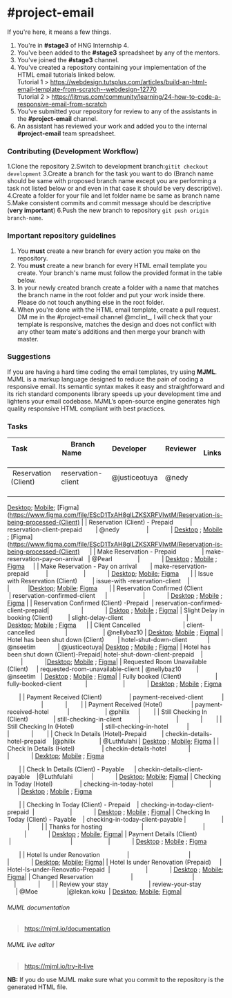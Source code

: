 # #project-email

If you're here, it means a few things.

1.  You're in <strong>#stage3</strong> of HNG Internship 4.
2.  You've been added to the <strong>#stage3</strong> spreadsheet by any of the mentors.
3.  You've joined the <strong>#stage3</strong> channel.
4.  You've created a repository containing your implementation of the HTML email tutorials linked below.
    <br>
    Tutorial 1 > https://webdesign.tutsplus.com/articles/build-an-html-email-template-from-scratch--webdesign-12770
    <br>
    Tutorial 2 > https://litmus.com/community/learning/24-how-to-code-a-responsive-email-from-scratch
5.  You've submitted your repository for review to any of the assistants in the <strong>#project-email</strong> channel.
6.  An assistant has reviewed your work and added you to the internal <strong>#project-email</strong> team spreadsheet.


### Contributing (Development Workflow)
1.Clone the repository 
2.Switch to development branch:```gitit checkout development```
3.Create a branch for the task you want to do (Branch name should be same with proposed branch name except you are performing a task not listed below or and even in that case it should be very descriptive).
4.Create a folder for your file and let folder name be same as branch name
5.Make consistent commits and commit message should be descriptive (<strong>very important</strong>)
6.Push the new branch to repository ```git push origin branch-name```.
### Important repository guidelines

1.  You <strong>must</strong> create a new branch for every action you make on the repository.
2.  You <strong>must</strong> create a new branch for every HTML email template you create. Your branch's name must follow the provided format in the table below.
3.  In your newly created branch create a folder with a name that matches the branch name in the root folder and put your work inside there. Please do not touch anything else in the root folder.
4.  When you're done with the HTML email template, create a pull request. DM me in the #project-email channel @mclint\_, I will check that your template is responsive, matches the design and does not conflict with any other team mate's additions and then merge your branch with master.

### Suggestions

If you are having a hard time coding the email templates, try using <strong>MJML</strong>.
<br>
MJML is a markup language designed to reduce the pain of coding a responsive email. Its semantic syntax makes it easy and straightforward and its rich standard components library speeds up your development time and lightens your email codebase. MJML’s open-source engine generates high quality responsive HTML compliant with best practices.
### Tasks
| Task                                     | Branch Name                       | Developer            | Reviewer    | Links|
| ---------------------------------------- | --------------------------------- | -------------------- | ----------- |------|
| Reservation (Client)                     | reservation-client                | @justiceotuya        | @nedy       |
[Desktop](https://res.cloudinary.com/teexee19/image/upload/v1523723556/Reservation%20is%20being%20processed%28client%29/Reservation.png);
[Mobile](https://res.cloudinary.com/teexee19/image/upload/v1523723555/Reservation%20is%20being%20processed%28client%29/mobile_size_reservation_processed.png);
[Figma](https://www.figma.com/file/EScD1TxAH8gILZKSXRFVIwtM/Reservation-is-being-processed-(Client)
|
| Reservation (Client) - Prepaid           | reservation-client-prepaid        | @nedy                |             | [Desktop](https://res.cloudinary.com/teexee19/image/upload/v1523723556/Reservation%20is%20being%20processed%28client%29/Reservation-1.png) ;
[Mobile](https://res.cloudinary.com/teexee19/image/upload/v1523723555/Reservation%20is%20being%20processed%28client%29/mobile_size_prepaid_reservation_processed.png) ;
[Figma](https://www.figma.com/file/EScD1TxAH8gILZKSXRFVIwtM/Reservation-is-being-processed-(Client)      |
| Make Reservation - Prepaid               | make-reservation-pay-on-arrival   | @Pearl               |             | [Desktop](https://res.cloudinary.com/teexee19/image/upload/v1523819875/Make%20reservation/Make_Reservation_Prepaid.png) ; [Mobile](https://res.cloudinary.com/teexee19/image/upload/v1523819876/Make%20reservation/mobile_size_Pre-paid.png) ;
[Figma](https://www.figma.com/file/crVkECZ3V9eyomXeFZ7nQV/Make-reservation-Hotel)     |
| Make Reservation - Pay on arrival        | make-reservation-prepaid          |                      |             | [Desktop](https://res.cloudinary.com/teexee19/image/upload/v1523819882/Make%20reservation/mobile_size_Pay_on_arrival.png);
[Mobile](https://res.cloudinary.com/teexee19/image/upload/v1523819876/Make%20reservation/Make_Reservation_Pay_on_arrival.png);
[Figma](https://www.figma.com/file/crVkECZ3V9eyomXeFZ7nQV/Make-reservation-Hotel)       |
| Issue with Reservation (Client)          | issue-with -reservation-client    |                      |             |[Desktop](https://res.cloudinary.com/teexee19/image/upload/v1523819904/Make%20reservation/Issue_with_reservation_Client.png);
[Mobile](https://res.cloudinary.com/teexee19/image/upload/v1523819877/Make%20reservation/mobile_size_Issue_with_reservation.png);
[Figma](https://www.figma.com/file/crVkECZ3V9eyomXeFZ7nQV/Make-reservation-Hotel)       |
| Reservation Confirmed (Client            | reservation-confirmed-client      |                      |             | 
[Desktop](https://res.cloudinary.com/teexee19/image/upload/v1523723523/Reservation%20Confirmation/Reservation_confirmed_Client.png) ; 
[Mobile](https://res.cloudinary.com/teexee19/image/upload/v1523723523/Reservation%20Confirmation/mobile_size_Reservation_confirmed.png) ;
[Figma](https://www.figma.com/file/NBqefPVlbur8kW2EfgYmfR5Q/Reservation-confirmed-(Client))
|
| Reservation Confirmed (Client) -Prepaid  | reservation-confirmed-client-prepaid|                    |             | 
[Dsktop](https://res.cloudinary.com/teexee19/image/upload/v1523723523/Reservation%20Confirmation/Prepaid.png) ;
[Mobile](https://res.cloudinary.com/teexee19/image/upload/v1523723523/Reservation%20Confirmation/mobile_size-1_reservation_confirmed.png) ;
[Figma](https://www.figma.com/file/NBqefPVlbur8kW2EfgYmfR5Q/Reservation-confirmed-(Client))|
| Slight Delay in booking (Client)         | slight-delay-client               |                      |             |  
[Desktop](https://res.cloudinary.com/teexee19/image/upload/v1523723629/Slight%20delay%20in%20booking%28client%29/slight_delay.png);
[Mobile](https://res.cloudinary.com/teexee19/image/upload/v1523723628/Slight%20delay%20in%20booking%28client%29/mobile_size.png) ;
[Figma](https://www.figma.com/file/ZVdrXvyj1xoYXPxPWFPF1uwG/Slight-delay-in-booking(client))
      |
| Client Cancelled                         | client-cancelled                  |                      | @nellybaz10 |
[Desktop](https://res.cloudinary.com/teexee19/image/upload/v1523725101/Cancellation%20Request/client_cancelled.png);
[Mobile](https://res.cloudinary.com/teexee19/image/upload/v1523725101/Cancellation%20Request/mobile_size_client_cancelled.png) ;
[Figma](https://www.figma.com/file/M4WwbnK3MmyIEaTSiuf1SGmZ/cancelation-requests)|
| Hotel has been shut down (Client)        | hotel-shut-down-client            | @nseetim             | @justiceotuya| 
[Desktop](https://res.cloudinary.com/teexee19/image/upload/v1523723415/Hotel%20has%20been%20shut%20down%20%28client%29/hotel_has_been_shutdown.png) ;
[Mobile](https://res.cloudinary.com/teexee19/image/upload/v1523723415/Hotel%20has%20been%20shut%20down%20%28client%29/mobile_size_hotel_shut_down.png) ;
[Figma](https://www.figma.com/file/cptnHmPUxqluT4eCMjP2fl32/Hotel-has-been-shut-down-(client))|
| Hotel has been shut down (Client)-Prepaid| hotel-shut-down-client-prepaid    |                      |             |[Desktop](https://res.cloudinary.com/teexee19/image/upload/v1523723416/Hotel%20has%20been%20shut%20down%20%28client%29/prepaid.png);
[Mobile](https://res.cloudinary.com/teexee19/image/upload/v1523723416/Hotel%20has%20been%20shut%20down%20%28client%29/mobile_size-1_hotel_shut_down.png) ;
[Figma](https://www.figma.com/file/cptnHmPUxqluT4eCMjP2fl32/Hotel-has-been-shut-down-(client))|
| Requested Room Unavailable (Client)      | requested-room-unavailable-client | @nellybaz10          | @nseetim    | 
[Desktop](https://res.cloudinary.com/teexee19/image/upload/v1523725101/Cancellation%20Request/requested_room_unavailable-1.png) ;
[Mobile](https://res.cloudinary.com/teexee19/image/upload/v1523725101/Cancellation%20Request/mobile_size_room_unavailable.png) ;
[Figma](https://www.figma.com/file/M4WwbnK3MmyIEaTSiuf1SGmZ/cancelation-requests)|
| Fully booked (Client)                    | fully-booked-client               |                      |             | 
[Desktop](https://res.cloudinary.com/teexee19/image/upload/v1523723366/fully%20booked/fully_booked.png) ;
[Mobile](https://res.cloudinary.com/teexee19/image/upload/v1523723366/fully%20booked/mobile_size_fully_booked.png) ;
[Figma](https://www.figma.com/file/aX7ldoqF3jHZUq5PUhMHdGf5/fully-booked)


       |
| Payment Received (Client)                | payment-received-client           |                      |             |        |
| Payment Received (Hotel)                 | payment-received-hotel            |                      | @philix     |        |
| Still Checking In (Client)               | still-checking-in-client          |                      |             |        |
| Still Checking In (Hotel)                | still-checking-in-hotel           |                      |             |        |
| Check In Details (Hotel)-Prepaid         | checkin-details-hotel-prepaid     |@philix               | @Luthfulahi |
[Desktop](https://res.cloudinary.com/teexee19/image/upload/v1523723390/HERE%20ARE%20YOUR%20DETAILS%20FOR%20YOUR%20CHECK-IN%20AT%20%24Hotel_name/prepaid_HERE_ARE_YOUR_DETAILS_FOR_YOUR_CHECK-IN_AT_Hotel_name.png) ;
[Mobile](https://res.cloudinary.com/teexee19/image/upload/v1523723390/HERE%20ARE%20YOUR%20DETAILS%20FOR%20YOUR%20CHECK-IN%20AT%20%24Hotel_name/mobile_size-1.png);
[Figma](https://www.figma.com/file/KlyAcSnLxG7e92hB8nPaiEqo/HERE-ARE-YOUR-DETAILS-FOR-YOUR-CHECK-IN-AT-%24Hotel_name) |
| Check In Details (Hotel)                 | checkin-details-hotel             |                      |             |
[Dexktop](https://res.cloudinary.com/teexee19/image/upload/v1523723390/HERE%20ARE%20YOUR%20DETAILS%20FOR%20YOUR%20CHECK-IN%20AT%20%24Hotel_name/client_will_be_checking_in.png);
[Mobile](https://res.cloudinary.com/teexee19/image/upload/v1523723391/HERE%20ARE%20YOUR%20DETAILS%20FOR%20YOUR%20CHECK-IN%20AT%20%24Hotel_name/mobile_size-2.png) ;
[Figma](https://www.figma.com/file/KlyAcSnLxG7e92hB8nPaiEqo/HERE-ARE-YOUR-DETAILS-FOR-YOUR-CHECK-IN-AT-%24Hotel_name)


        |
| Check In Details (Client) - Payable      | checkin-details-client-payable    |@Luthfulahi           |             | 
[Desktop](https://res.cloudinary.com/teexee19/image/upload/v1523723390/HERE%20ARE%20YOUR%20DETAILS%20FOR%20YOUR%20CHECK-IN%20AT%20%24Hotel_name/Payable_HERE_ARE_YOUR_DETAILS_FOR_YOUR_CHECK-IN_AT_Hotel_name.png);
[Mobile](https://res.cloudinary.com/teexee19/image/upload/v1523723391/HERE%20ARE%20YOUR%20DETAILS%20FOR%20YOUR%20CHECK-IN%20AT%20%24Hotel_name/mobile_size.png);
[Figma](https://www.figma.com/file/KlyAcSnLxG7e92hB8nPaiEqo/HERE-ARE-YOUR-DETAILS-FOR-YOUR-CHECK-IN-AT-%24Hotel_name)|
| Checking In Today (Hotel)                | checking-in-today-hotel           |                      |             |
[Desktop](https://res.cloudinary.com/teexee19/image/upload/v1523722543/Are%20you%20still%20checking%20into%20%24Hotel_name_%20client%20is%20still%20checking%20in/client_is_still_checking_in.png) ;
[Mobile](https://res.cloudinary.com/teexee19/image/upload/v1523722543/Are%20you%20still%20checking%20into%20%24Hotel_name_%20client%20is%20still%20checking%20in/mobile_size-1.png) ;
[Figma](https://www.figma.com/file/QruVmP2C8iWq9TkrKm9V1s3Y/Are-you-still-checking-into-%24Hotel_name%2F-client-is-still-checking-in)


        |
| Checking In Today (Client) - Prepaid     | checking-in-today-client-prepaid  |                      |             |
[Desktop](https://res.cloudinary.com/teexee19/image/upload/v1523819579/Are%20you%20still%20checking%20into%20%24Hotel_name_%20client%20is%20still%20checking%20in/Are_You_still_Checking_Into_Southern_Sun_Hotel_.png) ;
[Mobile](https://res.cloudinary.com/teexee19/image/upload/v1523722543/Are%20you%20still%20checking%20into%20%24Hotel_name_%20client%20is%20still%20checking%20in/mobile_size.png) ;
[Figma](https://www.figma.com/file/QruVmP2C8iWq9TkrKm9V1s3Y/Are-you-still-checking-into-%24Hotel_name%2F-client-is-still-checking-in)|
| Checking In Today (Client) - Payable     | checking-in-today-client-payable  |                      |             |       |
| Thanks for hosting                       |                                   |                      |             |
[Desktop](https://res.cloudinary.com/teexee19/image/upload/v1523723637/THANKS%20FOR%20HOSTING%20OUR%20CLIENT%20%28hotel%29/thanks_for_hosting_our_client.png) ;
[Mobile](https://res.cloudinary.com/teexee19/image/upload/v1523723637/THANKS%20FOR%20HOSTING%20OUR%20CLIENT%20%28hotel%29/mobile_size.png);
[Figma](https://www.figma.com/file/RPPEzQs3ym4FzSOl5DnymtFx/THANKS-FOR-HOSTING-OUR-CLIENT-(hotel))|
| Payment Details (Client)                 |                                   |                      |             |
[Desktop](https://res.cloudinary.com/teexee19/image/upload/v1523723459/Payment%20details%20%28Client%29/Payment_Breakdown.png) ;
[Mobile](https://res.cloudinary.com/teexee19/image/upload/v1523723459/Payment%20details%20%28Client%29/mobile_size.png) ;
[Figma](https://www.figma.com/file/BamIXy0sxLNrQrYaxjmuJfcX/Payment--details-(Client))


        |
| Hotel Is under Renovation                |                                   |                      |             | 
[Desktop](https://res.cloudinary.com/teexee19/image/upload/v1523820085/Hotel%20Is%20Under%20Renovation%20%28client%29/Hotel_Is_Under_Renovation_client.png);
[Mobile](https://res.cloudinary.com/teexee19/image/upload/v1523820085/Hotel%20Is%20Under%20Renovation%20%28client%29/mobile_size.png);
[Figma](https://www.figma.com/file/CPnvu5MiCKt5ruh4TPaFPcqn/Hotel-Is-Under-Renovation-(client)?node-id=23%3A193)|
| Hotel Is under Renovation (Prepaid)      | Hotel-Is-under-Renovatio-Prepaid  |                      |             | 
[Desktop](https://res.cloudinary.com/teexee19/image/upload/v1523820086/Hotel%20Is%20Under%20Renovation%20%28client%29/Prepaid.png) ;
[Mobile](https://res.cloudinary.com/teexee19/image/upload/v1523820085/Hotel%20Is%20Under%20Renovation%20%28client%29/mobile_size-1.png);
[Figma](https://www.figma.com/file/CPnvu5MiCKt5ruh4TPaFPcqn/Hotel-Is-Under-Renovation-(client)?node-id=23%3A193)|
| Changed Reservation                      |                                   |                      |             |       |
| Review your stay                         | review-your-stay                  | @Moe                 |@lekan.koku  |
[Desktop](https://res.cloudinary.com/teexee19/image/upload/v1523723580/Review%20your%20stay%20at%20%24Hotel_name/Review.png);
[Mobile](https://res.cloudinary.com/teexee19/image/upload/v1523723577/Review%20your%20stay%20at%20%24Hotel_name/mobile_size.png);
[Figma](https://www.figma.com/file/cw7j3Uu48hQ1EjPVjkDNXhEM/Review-your-stay-at-%24Hotel_name)|





###### MJML documentation

> https://mjml.io/documentation

###### MJML live editor

> https://mjml.io/try-it-live

<strong>NB:</strong> If you do use MJML make sure what you commit to the repository is the generated HTML file.

